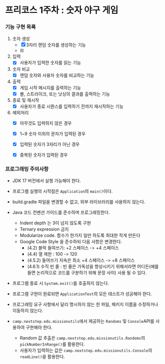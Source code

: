 # 프리코스 1주차 : 숫자 야구 게임

### 기능 구현 목록

1. 숫자 생성
   - [x] 3자리 랜덤 숫자를 생성하는 기능
   - [x]
2. 입력
   - [x] 사용자가 입력한 숫자를 읽는 기능
3. 숫자 비교
   - [x] 랜덤 숫자와 사용자 숫자를 비교하는 기능
4. 출력
   - [x] 게임 시작 메시지를 출력하는 기능
   - [x] 볼, 스트라이크, 또는 낫싱의 결과를 출력하는 기능
5. 종료 및 재시작
   - [x] 사용자가 종료 시퀀스를 입력하기 전까지 재시작하는 기능
6. 예외처리
   - [x] 아무것도 입력하지 않은 경우
   - [x] 1~9 숫자 이외의 문자가 입력된 경우
   - [x] 입력된 숫자가 3자리가 아닌 경우
   - [x] 중복된 숫자가 입력된 경우



### 프로그래밍 주의사항

- JDK 17 버전에서 실행 가능해야 한다.
- 프로그램 실행의 시작점은 `Application`의 `main()`이다.
- build.gradle 파일을 변경할 수 없고, 외부 라이브러리를 사용하지 않는다. 
- Java 코드 컨벤션 가이드를 준수하며 프로그래밍한다. 
  - Indent depth 는 3이 넘지 않도록 구현
  - Ternary expression 금지
  - Modularize code. 함수가 한가지 일만 하도록 최대한 작게 만든다
  - Google Code Style 을 준수하되 다음 사항은 변경한다.
    - (4.2) 블럭 들여쓰기: +2 스페이스 -> +4 스페이스
    - (4.4) 열 제한 : 100 -> 120
    - (4.5.2) 들여쓰기 지속은 최소 +4 스페이스 -> +8 스페이스
    - (4.6.1) 수직 빈 줄 : 빈 줄은 가독성을 향상시키기 위해서라면 어디든(예를 들면 논리적으로 코드를 구분하기 위해 문장 사이) 사용 될 수 있다.
- 프로그램 종료 시 `System.exit()`를 호출하지 않는다. 
- 프로그램 구현이 완료되면 `ApplicationTest`의 모든 테스트가 성공해야 한다.
- 프로그래밍 요구 사항에서 달리 명시하지 않는 한 파일, 패키지 이름을 수정하거나 이동하지 않는다.

- `camp.nextstep.edu.missionutils`에서 제공하는 `Randoms` 및 `Console`API를 사용하여 구현해야 한다. 
  - Random 값 추출은 `camp.nextstep.edu.missionutils.Randoms`의 `pickNumberInRange()`를 활용한다. 
  - 사용자가 입력하는 값은 `camp.nextstep.edu.missionutils.Console`의 `readLine()`을 활용한다.